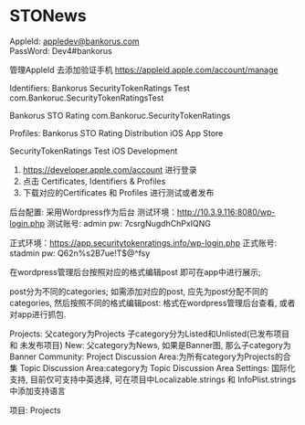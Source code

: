 # STONews

AppleId: appledev@bankorus.com   
PassWord: Dev4#bankorus 

管理AppleId 去添加验证手机  https://appleid.apple.com/account/manage 

Identifiers:
Bankorus SecurityTokenRatings Test	      com.Bankoruc.SecurityTokenRatingsTest

Bankorus STO Rating	                      com.Bankoruc.SecurityTokenRatings	


Profiles: 
Bankorus STO Rating Distribution	      iOS	App Store	

SecurityTokenRatings Test	              iOS	Development	

1.  https://developer.apple.com/account 进行登录  
2.  点击 Certificates, Identifiers & Profiles
3.  下载对应的Certificates 和 Profiles 进行测试或者发布


后台配置:
采用Wordpress作为后台
测试环境：http://10.3.9.116:8080/wp-login.php
测试账号: admin      pw: 7csrgNugdhChPxIQNG

正式环境：https://app.securitytokenratings.info/wp-login.php
正式账号: stadmin    pw: Q62n%s2B7ue!T$@^fsy

在wordpress管理后台按照对应的格式编辑post  即可在app中进行展示;

post分为不同的categories;
如需添加对应的post, 应先为post分配不同的categories, 然后按照不同的格式编辑post:
格式在wordpress管理后台查看, 或者对app进行抓包.

Projects: 父category为Projects 子category分为Listed和Unlisted(已发布项目 和 未发布项目)
New: 父category为News, 如果是Banner图, 那么子category为Banner
Community: Project Discussion Area:为所有category为Projects的合集   Topic Discussion Area:category为 Topic Discussion Area 
Settings: 国际化支持, 目前仅可支持中英选择, 可在项目中Localizable.strings 和 InfoPlist.strings中添加支持语言



项目: Projects

